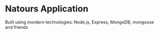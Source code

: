 # Natours Application

Built using mordern technologies: Node.js, Express, MongoDB, mongoose and friends
